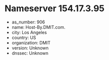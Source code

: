 # Nameserver 154.17.3.95

* as_number: 906
* name: Host-By.DMIT.com.
* city: Los Angeles
* country: US
* organization: DMIT
* version: Unknown
* dnssec: Unknown
